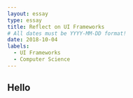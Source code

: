 ```yaml
---
layout: essay
type: essay
title: Reflect on UI Frameworks
# All dates must be YYYY-MM-DD format!
date: 2018-10-04
labels:
  - UI Frameworks
  - Computer Science
---
```


<h2>Hello</h2>
